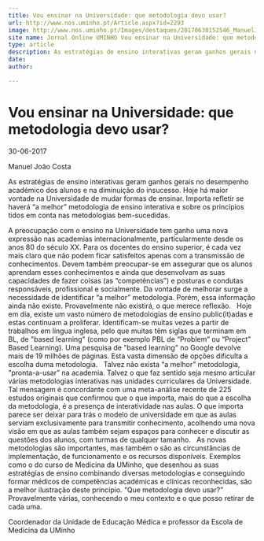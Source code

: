 ```yaml
---
title: Vou ensinar na Universidade: que metodologia devo usar?
url: http://www.nos.uminho.pt/Article.aspx?id=2293
image: http://www.nos.uminho.pt/Images/destaques/20170630152546_ManuelJooCosta490x560.jpg
site name: Jornal Online UMINHO Vou ensinar na Universidade: que metodologia devo usar?
type: article
description: As estratégias de ensino interativas geram ganhos gerais no desempenho académico dos alunos e na diminuição do insucesso. Hoje há maior vontade na Universidade de mudar formas de ensinar. Importa refletir se haverá “a melhor” metodologia de ensino interativa e sobre os princípios tidos em conta nas metodologias bem-sucedidas.
date: 
author: 

---
```

# Vou ensinar na Universidade: que metodologia devo usar?


30-06-2017

Manuel João Costa

As estratégias de ensino interativas geram ganhos gerais no desempenho académico dos alunos e na diminuição do insucesso. Hoje há maior vontade na Universidade de mudar formas de ensinar. Importa refletir se haverá “a melhor” metodologia de ensino interativa e sobre os princípios tidos em conta nas metodologias bem-sucedidas.

A preocupação com o ensino na Universidade tem ganho uma nova expressão nas academias internacionalmente, particularmente desde os anos 80 do século XX. Para os docentes do ensino superior, é cada vez mais claro que não podem ficar satisfeitos apenas com a transmissão de conhecimentos. Devem também preocupar-se em assegurar que os alunos aprendam esses conhecimentos e ainda que desenvolvam as suas capacidades de fazer coisas (as “competências”) e posturas e condutas responsáveis, profissional e socialmente. Da vontade de melhorar surge a necessidade de identificar “a melhor” metodologia. Porém, essa informação ainda não existe. Provavelmente não existirá, o que merece reflexão.
 
Hoje em dia, existe um vasto número de metodologias de ensino public(it)adas e estas continuam a proliferar. Identificam-se muitas vezes a partir de trabalhos em língua inglesa, pelo que muitas têm siglas que terminam em BL, de "based learning" (como por exemplo PBL de “Problem” ou “Project” Based Learning). Uma pesquisa de "based learning" no Google devolve mais de 19 milhões de páginas. Esta vasta dimensão de opções dificulta a escolha duma metodologia.
 
Talvez não exista “a melhor” metodologia, “pronta-a-usar” na academia. Talvez o que faz sentido seja mesmo articular várias metodologias interativas nas unidades curriculares da Universidade. Tal mensagem é concordante com uma meta-análise recente de 225 estudos originais que confirmou que o que importa, mais do que a escolha da metodologia, é a presença de interatividade nas aulas. O que importa parece ser deixar para trás o modelo de universidade em que as aulas serviam exclusivamente para transmitir conhecimento, acolhendo uma nova visão em que as aulas também sejam espaços para conhecer e discutir as questões dos alunos, com turmas de qualquer tamanho.
 
As novas metodologias são importantes, mas também o são as circunstâncias de implementação, de funcionamento e os recursos disponíveis. Exemplos como o do curso de Medicina da UMinho, que desenhou as suas estratégias de ensino combinando diversas metodologias e conseguindo formar médicos de competências académicas e clínicas reconhecidas, são a melhor ilustração deste princípio. “Que metodologia devo usar?” Provavelmente várias, conhecendo o meu contexto e o que posso retirar de cada uma.
 

Coordenador da Unidade de Educação Médica e professor da Escola de Medicina da UMinho

